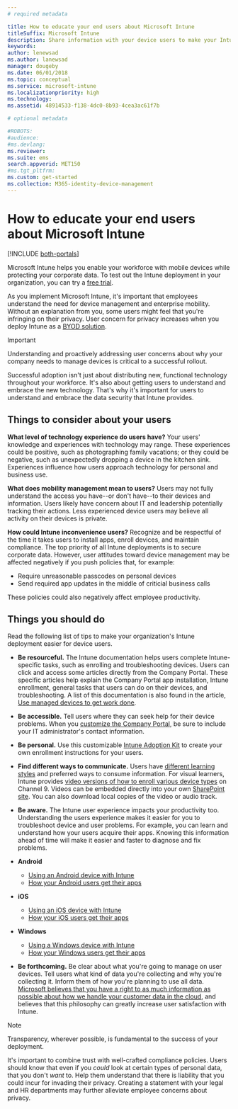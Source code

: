 ```yaml
---
# required metadata

title: How to educate your end users about Microsoft Intune
titleSuffix: Microsoft Intune
description: Share information with your device users to make your Intune deployment successful.
keywords:
author: lenewsad
ms.author: lanewsad
manager: dougeby
ms.date: 06/01/2018
ms.topic: conceptual
ms.service: microsoft-intune
ms.localizationpriority: high
ms.technology:
ms.assetid: 48914533-f138-4dc0-8b93-4cea3ac61f7b

# optional metadata

#ROBOTS:
#audience:
#ms.devlang:
ms.reviewer: 
ms.suite: ems
search.appverid: MET150
#ms.tgt_pltfrm:
ms.custom: get-started
ms.collection: M365-identity-device-management
---
```


# How to educate your end users about Microsoft Intune

[!INCLUDE [both-portals](./includes/note-for-both-portals.md)]

Microsoft Intune helps you enable your workforce with mobile devices while protecting your corporate data. To test out the Intune deployment in your organization, you can try a [free trial](app-sdk.md).

As you implement Microsoft Intune, it's important that employees understand the need for device management and enterprise mobility. Without an explanation from you, some users might feel that you're infringing on their privacy. User concern for privacy increases when you deploy Intune as a [BYOD solution](/enterprise-mobility-security/solutions/byod-design-considerations-guide).

> [!Important]
> Understanding and proactively addressing user concerns about why your company needs to manage devices is critical to a successful rollout.

Successful adoption isn't just about distributing new, functional technology throughout your workforce. It's also about getting users to understand and embrace the new technology. That's why it's important for users to understand and embrace the data security that Intune provides. 

## Things to consider about your users

__What level of technology experience do users have?__ Your users' knowledge and experiences with technology may range. These experiences could be positive, such as photographing family vacations; or they could be negative, such as unexpectedly dropping a device in the kitchen sink. Experiences influence how users approach technology for personal and business use.

__What does mobility management mean to users?__ Users may not fully understand the access you have--or don't have--to their devices and information. Users likely have concern about IT and leadership potentially tracking their actions. Less experienced device users may believe all activity on their devices is private. 

__How could Intune inconvenience users?__  Recognize and be respectful of the time it takes users to install apps, enroll devices, and maintain compliance. The top priority of all Intune deployments is to secure corporate data. However, user attitudes toward device management may be affected negatively if you push policies that, for example:  
* Require unreasonable passcodes on personal devices
* Send required app updates in the middle of criticial business calls  

These policies could also negatively affect employee productivity. 

## Things you should do

Read the following list of tips to make your organization's Intune deployment easier for device users.

* __Be resourceful.__ The Intune documentation helps users complete Intune-specific tasks, such as enrolling and troubleshooting devices. Users can click and access some articles directly from the Company Portal. These specific articles help explain the Company Portal app installation, Intune enrollment, general tasks that users can do on their devices, and troubleshooting. A list of this documentation is also found in the article, [Use managed devices to get work done](/intune-user-help/use-managed-devices-to-get-work-done).

* __Be accessible.__ Tell users where they can seek help for their device problems. When you [customize the Company Portal](company-portal-customize.md), be sure to include your IT administrator's contact information.

* __Be personal.__ Use this customizable [Intune Adoption Kit](http://aka.ms/IntuneAdoptionKit) to create your own enrollment instructions for your users.

* __Find different ways to communicate.__ Users have [different learning styles](https://www.umassd.edu/dss/resources/facultystaff/howtoteachandaccommodate/howtoaccommodatedifferentlearningstyles/) and preferred ways to consume information. For visual learners, Intune provides [video versions of how to enroll various device types](https://channel9.msdn.com/Series/IntuneEnrollment) on Channel 9. Videos can be embedded directly into your own [SharePoint site](https://support.office.com/article/Embed-a-video-from-Office-365-Video-59e19984-c34e-4be8-889b-f6fa93910581). You can also download local copies of the video or audio track.

* __Be aware.__ The Intune user experience impacts your productivity too. Understanding the users experience makes it easier for you to troubleshoot device and user problems. For example, you can learn and understand how your users acquire their apps. Knowing this information ahead of time will make it easier and faster to diagnose and fix problems.

* **Android**
  * [Using an Android device with Intune](/intune-user-help/using-your-android-device-with-intune)
  * [How your Android users get their apps](end-user-apps-android.md)

* **iOS**
  * [Using an iOS device with Intune](/intune-user-help/using-your-ios-device-with-intune)
  * [How your iOS users get their apps](end-user-apps-ios.md)

* **Windows**
  * [Using a Windows device with Intune](/intune-user-help/using-your-windows-device-with-intune)
  * [How your Windows users get their apps](end-user-apps-windows.md)

* __Be forthcoming.__ Be clear about what you're going to manage on user devices. Tell users what kind of data you're collecting and why you're collecting it. Inform them of how you're planning to use all data. [Microsoft believes that you have a right to as much information as possible about how we handle your customer data in the cloud](https://www.microsoft.com/trustcenter/about/transparency), and believes that this philosophy can greatly increase user satisfaction with Intune.

>[!Note]
> Transparency, wherever possible, is fundamental to the success of your deployment.

It's important to combine trust with well-crafted compliance policies. Users should know that even if you *could* look at certain types of personal data, that you don't *want* to. Help them understand that there is liability that you could incur for invading their privacy. Creating a statement with your legal and HR departments may further alleviate employee concerns about privacy.
